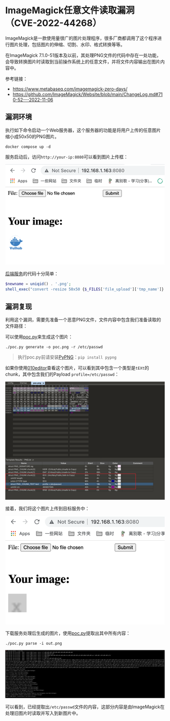 # ImageMagick任意文件读取漏洞（CVE-2022-44268）

ImageMagick是一款使用量很广的图片处理程序，很多厂商都调用了这个程序进行图片处理，包括图片的伸缩、切割、水印、格式转换等等。

在ImageMagick 7.1.0-51版本及以前，其处理PNG文件的代码中存在一处功能，会导致转换图片时读取到当前操作系统上的任意文件，并将文件内容输出在图片内容中。

参考链接：

- <https://www.metabaseq.com/imagemagick-zero-days/>
- <https://github.com/ImageMagick/Website/blob/main/ChangeLog.md#710-52---2022-11-06>

## 漏洞环境

执行如下命令启动一个Web服务器，这个服务器的功能是将用户上传的任意图片缩小成50x50的PNG图片。

```
docker compose up -d
```

服务启动后，访问`http://your-ip:8080`可以看到图片上传框：

![](1.png)

[后端服务](index.php)的代码十分简单：

```php
$newname = uniqid() . '.png';
shell_exec("convert -resize 50x50 {$_FILES['file_upload']['tmp_name']} ./{$newname}");
```

## 漏洞复现

利用这个漏洞，需要先准备一个恶意PNG文件，文件内容中包含我们准备读取的文件路径：

可以使用[poc.py](poc.py)来生成这个图片：

```
./poc.py generate -o poc.png -r /etc/passwd
```

> 执行poc.py前请安装[PyPNG](https://pypng.readthedocs.io/en/latest/)：`pip install pypng`

如果你使用[010editor](https://en.wikipedia.org/wiki/010_Editor)查看这个图片，可以看到其中包含一个类型是`tEXt`的chunk，其中包含我们的Payload `profile=/etc/passwd`：

![](2.png)

接着，我们将这个图片上传到目标服务中：

![](3.png)

下载服务处理后生成的图片，使用[poc.py](poc.py)提取出其中所有内容：

```
./poc.py parse -i out.png
```

![](4.png)

可以看到，已经提取出`/etc/passwd`文件的内容，这部分内容是由ImageMagick在处理旧图片时读取并写入到新图片中。

